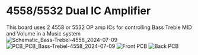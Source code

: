 # 4558/5532 Dual IC Amplifier
 This board uses 2 4558 or 5532 OP amp ICs for controlling Bass Treble MID and Volume in a Music system 
![Schematic_Bass-Trebel-4558_2024-07-09](https://github.com/ANSHUMANDOCX/4558-5532-Dual-IC-Amplifier/assets/79320208/17b5a654-131f-44e6-aba8-26e471ba71ed)
![PCB_PCB_Bass-Trebel-4558_2024-07-09](https://github.com/ANSHUMANDOCX/4558-5532-Dual-IC-Amplifier/assets/79320208/2138bdbc-c6cf-4273-b794-205c17ea445d)
![Front PCB](https://github.com/ANSHUMANDOCX/4558-5532-Dual-IC-Amplifier/assets/79320208/00044608-c915-4496-b280-f20535542840)
![Back PCB](https://github.com/ANSHUMANDOCX/4558-5532-Dual-IC-Amplifier/assets/79320208/7cf8006a-de3e-4ca8-b9a4-8e5e883064b8)
